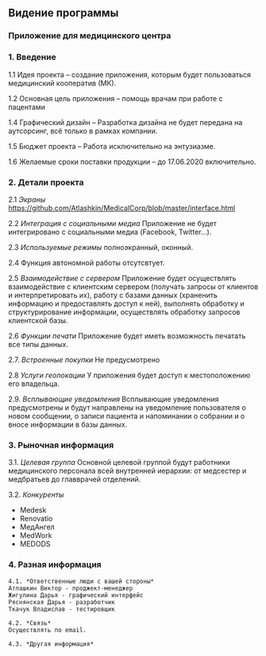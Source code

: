 ## __Видение программы__ ##
### __Приложение для медицинского центра__ ###

 ### 1. __Введение__ 
   1.1 Идея проекта – создание приложения, которым
    будет пользоваться медицинский кооператив (МК).
    
   1.2 Основная цель приложения – помощь врачам при работе с пацентами
   
   1.4 Графический дизайн – Разработка дизайна не будет
    передана на аутсорсинг, всё только в рамках компании.
    
   1.5 Бюджет проекта – Работа исключительно на энтузиазме.
   
   1.6 Желаемые сроки поставки продукции – до 17.06.2020 включительно.

 ### 2. __Детали проекта__
 2.1 *Экраны* 
 https://github.com/Atlashkin/MedicalCorp/blob/master/interface.html
 
 2.2 *Интеграция с социальными медиа* 
 Приложение не будет интегрировано с социальными медиа (Facebook, Twitter…).
 
 2.3 *Используемые режимы*
 полноэкранный, оконный.
 
 2.4 Функция автономной работы отсутсвтует.

 2.5 *Взаимодействие с сервером* 
 Приложение будет осуществлять взаимодействие с клиентским сервером (получать запросы от клиентов и интерпретировать их),      работу с базами данных (храненить информацию и предоставлять доступ к ней), выполнять обработку и структурирование  информации, осуществлять обработку запросов клиентской базы. 

 2.6 *Функции печати* 
Приложение будет иметь возможность печатать все типы данных. 

 2.7. *Встроенные покупки*
Не предусмотрено 

 2.8 *Услуги геолокации* 
У приложения будет доступ к местоположению его владельца. 

 2.9. *Всплывающие уведомления*
Всплывающие уведомления предусмотрены и будут направлены на уведомление пользователя о новом сообщении, о записи пациента и напоминании о собрании и о вносе информации в базы данных. 

### 3. __Рыночная информация__ 
  3.1. *Целевая группа*
  Основной целевой группой будут работники медицинского персонала всей внутренней иерархии: от медсестер и медбратьев до   главврачей отделений. 

  3.2. *Конкуренты*
  + Medesk
  + Renovatio
  + МедАнгел
  + MedWork
  + MEDODS

### 4. __Разная информация__  

    4.1. *Ответственные люди с вашей стороны* 
    Атлашкин Виктор - проджект-менеджер 
    Жигулина Дарья - графический интерфейс 
    Ряснянская Дарья - разработчик 
    Ткачук Владислав - тестировщик 
  
    4.2. *Связь* 
    Осуществлять по email. 
  
    4.3. *Другая информация* 




